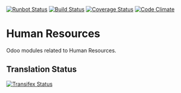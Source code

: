 [![Runbot Status](https://runbot.odoo-community.org/runbot/badge/flat/116/6.1.svg)](https://runbot.odoo-community.org/runbot/repo/github-com-oca-hr-116)
[![Build Status](https://travis-ci.org/OCA/hr.svg?branch=6.1)](https://travis-ci.org/OCA/hr)
[![Coverage Status](https://coveralls.io/repos/OCA/hr/badge.png?branch=6.1)](https://coveralls.io/r/OCA/hr?branch=6.1)
[![Code Climate](https://codeclimate.com/github/OCA/hr/badges/gpa.svg)](https://codeclimate.com/github/OCA/hr)

Human Resources
===============

Odoo modules related to Human Resources.

Translation Status
------------------
[![Transifex Status](https://www.transifex.com/projects/p/OCA-hr-6-1/chart/image_png)](https://www.transifex.com/projects/p/OCA-hr-6-1)
